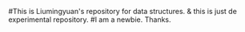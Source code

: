 #This is Liumingyuan's repository for data structures. & this is just de experimental repository.
#I am a newbie. Thanks.